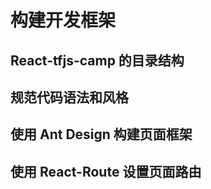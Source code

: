 # 构建开发框架

## React-tfjs-camp 的目录结构

## 规范代码语法和风格

## 使用 Ant Design 构建页面框架

## 使用 React-Route 设置页面路由

## 
